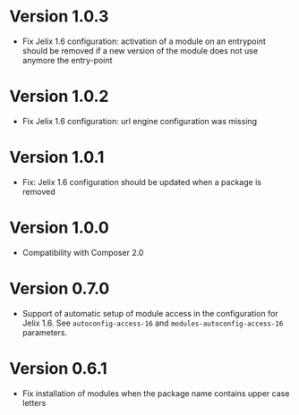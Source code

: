 


Version 1.0.3
=============

- Fix Jelix 1.6 configuration: activation of a module on an entrypoint should
  be removed if a new version of the module does not use anymore the entry-point

Version 1.0.2
=============

- Fix Jelix 1.6 configuration: url engine configuration was missing

Version 1.0.1
=============

- Fix: Jelix 1.6 configuration should be updated when a package is removed

Version 1.0.0
=============

- Compatibility with Composer 2.0


Version 0.7.0
=============

- Support of automatic setup of module access in the configuration for Jelix 1.6.
  See `autoconfig-access-16` and `modules-autoconfig-access-16` parameters.


Version 0.6.1
=============

- Fix installation of modules when the package name contains upper case letters
